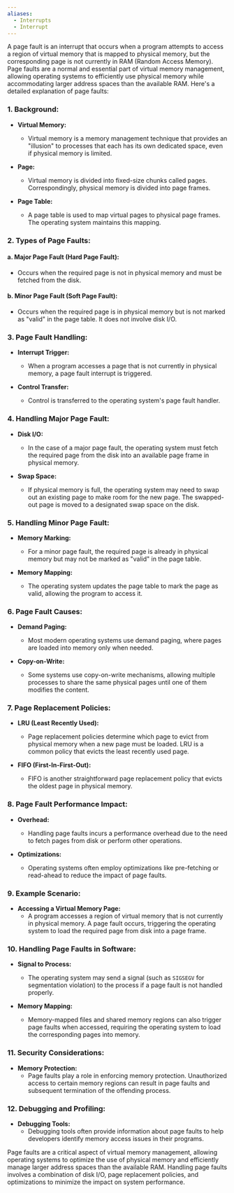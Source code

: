 ```yaml
---
aliases:
  - Interrupts
  - Interrupt
---
```

A page fault is an interrupt that occurs when a program attempts to access a region of virtual memory that is mapped to physical memory, but the corresponding page is not currently in RAM (Random Access Memory). Page faults are a normal and essential part of virtual memory management, allowing operating systems to efficiently use physical memory while accommodating larger address spaces than the available RAM. Here's a detailed explanation of page faults:

### 1. **Background:**

- **Virtual Memory:**
  - Virtual memory is a memory management technique that provides an "illusion" to processes that each has its own dedicated space, even if physical memory is limited.

- **Page:**
  - Virtual memory is divided into fixed-size chunks called pages. Correspondingly, physical memory is divided into page frames.

- **Page Table:**
  - A page table is used to map virtual pages to physical page frames. The operating system maintains this mapping.

### 2. **Types of Page Faults:**

#### a. **Major Page Fault (Hard Page Fault):**
   - Occurs when the required page is not in physical memory and must be fetched from the disk.

#### b. **Minor Page Fault (Soft Page Fault):**
   - Occurs when the required page is in physical memory but is not marked as "valid" in the page table. It does not involve disk I/O.

### 3. **Page Fault Handling:**

- **Interrupt Trigger:**
  - When a program accesses a page that is not currently in physical memory, a page fault interrupt is triggered.

- **Control Transfer:**
  - Control is transferred to the operating system's page fault handler.

### 4. **Handling Major Page Fault:**

- **Disk I/O:**
  - In the case of a major page fault, the operating system must fetch the required page from the disk into an available page frame in physical memory.

- **Swap Space:**
  - If physical memory is full, the operating system may need to swap out an existing page to make room for the new page. The swapped-out page is moved to a designated swap space on the disk.

### 5. **Handling Minor Page Fault:**

- **Memory Marking:**
  - For a minor page fault, the required page is already in physical memory but may not be marked as "valid" in the page table.

- **Memory Mapping:**
  - The operating system updates the page table to mark the page as valid, allowing the program to access it.

### 6. **Page Fault Causes:**

- **Demand Paging:**
  - Most modern operating systems use demand paging, where pages are loaded into memory only when needed.

- **Copy-on-Write:**
  - Some systems use copy-on-write mechanisms, allowing multiple processes to share the same physical pages until one of them modifies the content.

### 7. **Page Replacement Policies:**

- **LRU (Least Recently Used):**
  - Page replacement policies determine which page to evict from physical memory when a new page must be loaded. LRU is a common policy that evicts the least recently used page.

- **FIFO (First-In-First-Out):**
  - FIFO is another straightforward page replacement policy that evicts the oldest page in physical memory.

### 8. **Page Fault Performance Impact:**

- **Overhead:**
  - Handling page faults incurs a performance overhead due to the need to fetch pages from disk or perform other operations.

- **Optimizations:**
  - Operating systems often employ optimizations like pre-fetching or read-ahead to reduce the impact of page faults.

### 9. **Example Scenario:**

- **Accessing a Virtual Memory Page:**
  - A program accesses a region of virtual memory that is not currently in physical memory. A page fault occurs, triggering the operating system to load the required page from disk into a page frame.

### 10. **Handling Page Faults in Software:**

- **Signal to Process:**
  - The operating system may send a signal (such as `SIGSEGV` for segmentation violation) to the process if a page fault is not handled properly.

- **Memory Mapping:**
  - Memory-mapped files and shared memory regions can also trigger page faults when accessed, requiring the operating system to load the corresponding pages into memory.

### 11. **Security Considerations:**

- **Memory Protection:**
  - Page faults play a role in enforcing memory protection. Unauthorized access to certain memory regions can result in page faults and subsequent termination of the offending process.

### 12. **Debugging and Profiling:**

- **Debugging Tools:**
  - Debugging tools often provide information about page faults to help developers identify memory access issues in their programs.

Page faults are a critical aspect of virtual memory management, allowing operating systems to optimize the use of physical memory and efficiently manage larger address spaces than the available RAM. Handling page faults involves a combination of disk I/O, page replacement policies, and optimizations to minimize the impact on system performance.